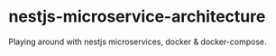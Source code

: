 # nestjs-microservice-architecture

Playing around with nestjs microservices, docker & docker-compose.
